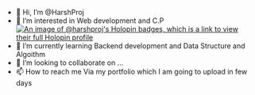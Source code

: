 - 👋 Hi, I’m @HarshProj
- 👀 I’m interested in Web development and C.P
[![An image of @harshproj's Holopin badges, which is a link to view their full Holopin profile](https://holopin.me/harshproj)](https://holopin.io/@harshproj)
- 🌱 I’m currently learning Backend development and Data Structure and Algoithm
- 💞️ I’m looking to collaborate on ...
- 📫 How to reach me Via my portfolio which I am going to upload in few days

<!---
HarshProj/HarshProj is a ✨ special ✨ repository because its `README.md` (this file) appears on your GitHub profile.
You can click the Preview link to take a look at your changes.
--->
